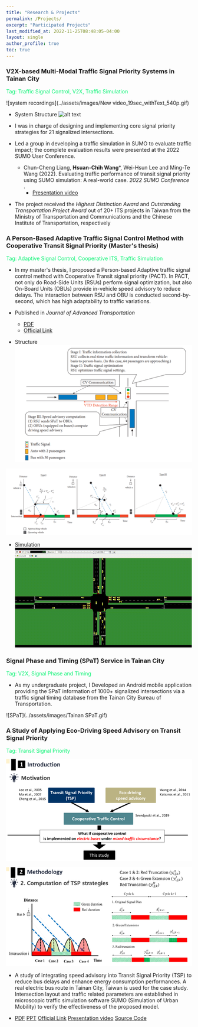 ```yaml
---
title: "Research & Projects"
permalink: /Projects/
excerpt: "Participated Projects"
last_modified_at: 2022-11-25T08:48:05-04:00
layout: single
author_profile: true
toc: true
---
```


### V2X-based Multi-Modal Traffic Signal Priority Systems in Tainan City 
<font color="#07F372">Tag: Traffic Signal Control, V2X, Traffic Simulation</font>

![system recordings](../assets/images/New video_19sec_withText_540p.gif)

* System Structure
![alt text](../assets/images/TainanTSP_SystemStructure_2.png)

* I was in charge of designing and implementing core signal priority strategies for 21 signalized intersections.
* Led a group in developing a traffic simulation in SUMO to evaluate traffic impact; the complete evaluation results were presented at the 2022 SUMO User Conference.
    * Chun-Cheng Liang, **Hsuan-Chih Wang***, Wei-Hsun Lee and Ming-Te Wang (2022). Evaluating traffic performance of transit signal priority using SUMO simulation: A real-world case. _2022 SUMO Conference_ .
        * [Presentation video](https://www.youtube.com/watch?v=orrKpgA8jCw)

* The project received the *Highest Distinction Award* and *Outstanding Transportation Project Award* out of 20+ ITS projects in Taiwan from the Ministry of Transportation and Communications and the Chinese Institute of Transportation, respectively

### A Person-Based Adaptive Traffic Signal Control Method with Cooperative Transit Signal Priority (Master's thesis)
<font color="#07F372">Tag: Adaptive Signal Control, Cooperative ITS, Traffic Simulation</font>

* In my master's thesis, I proposed a Person-based Adaptive traffic signal control method with Cooperative Transit signal priority (PACT). In PACT, not only do Road-Side Units (RSUs) perform signal optimization, but also On-Board Units (OBUs) provide in-vehicle speed advisory to reduce delays. The interaction between RSU and OBU is conducted second-by-second, which has high adaptability to traffic variations.

* Published in _Journal of Advanced Transportation_
    * [PDF](https://downloads.hindawi.com/journals/jat/2022/2205292.pdf)
    * [Official Link](https://www.hindawi.com/journals/jat/2022/2205292/)

* Structure
![simulation](../assets/images/process_Of_PACT.png)

![simulation](../assets/images/22PACT_01.png)

* Simulation
![simulation](../assets/images/SUMO_master_thesis.gif)

### Signal Phase and Timing (SPaT) Service in Tainan City 
<font color="#07F372">Tag: V2X, Signal Phase and Timing</font>

* As my undergraduate project, I Developed an Android mobile application providing the SPaT information of 1000+ signalized intersections via a traffic signal timing database from the Tainan City Bureau of Transportation. 

![SPaT](../assets/images/Tainan SPaT.gif)

### A Study of Applying Eco-Driving Speed Advisory on Transit Signal Priority
<font color="#07F372">Tag: Transit Signal Priority</font>

![21SAES_01](../assets/images/21SAES_01.png)

![21SAES](../assets/images/21SAES.png)

* A study of integrating speed advisory into Transit Signal Priority (TSP) to reduce bus delays and enhance energy consumption performances. A real electric bus route in Tainan City, Taiwan is used for the case study. Intersection layout and traffic related parameters are established in microscopic traffic simulation software SUMO (Simulation of Urban Mobility) to verify the effectiveness of the proposed model.

* [PDF](https://www.tib-op.org/ojs/index.php/scp/article/view/92/274])  [PPT](https://drive.google.com/file/d/1KXYqJMPf9h2Lo3W0goVXAnMryyF-fz1P/view?usp=sharing)
  [Official Link](https://www.tib-op.org/ojs/index.php/scp/article/view/92)
  [Presentation video](https://www.youtube.com/watch?v=JInBlui6-N0)
  [Source Code](https://github.com/HsuanChih-Wang/SUMO_SpeedAdviosry_on_TSP)



